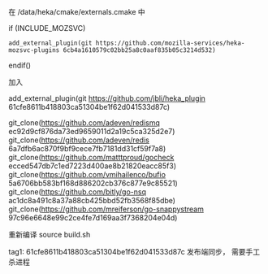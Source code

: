在 /data/heka/cmake/externals.cmake 中

if (INCLUDE_MOZSVC)

    add_external_plugin(git https://github.com/mozilla-services/heka-mozsvc-plugins 6cb4a1610579c02bb25a8c0aaf835b05c3214d532)
    
endif()

加入

add_external_plugin(git https://github.com/jbli/heka_plugin 61cfe8611b418803ca51304be1f62d041533d87c)


git_clone(https://github.com/adeven/redismq ec92d9cf876da73ed9659011d2a19c5ca325d2e7) 
git_clone(https://github.com/adeven/redis 6a7dfb6ac870f9bf9cece7fb7181dd31cf59f7a8) 
git_clone(https://github.com/matttproud/gocheck ecced547db7c1ed7223d400ae8b21820eacc85f3) 
git_clone(https://github.com/vmihailenco/bufio 5a6706bb583bf168d886202cb376c877e9c85521)
git_clone(https://github.com/bitly/go-nsq ac1dc8a491c8a37a88cb425bbd52fb3568f85dbe)
git_clone(https://github.com/mreiferson/go-snappystream 97c96e6648e99c2ce4fe7d169aa3f7368204e04d)

重新编译
source build.sh


tag1: 61cfe8611b418803ca51304be1f62d041533d87c   发布端同步， 需要手工杀进程
